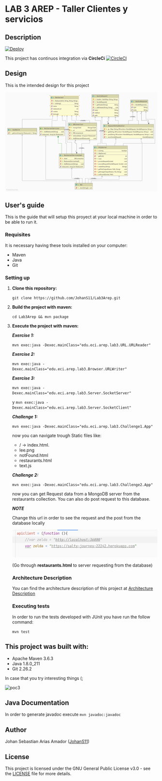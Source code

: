 # LAB 3 AREP - Taller Clientes y servicios

## Description

 
   [![Deploy](https://www.herokucdn.com/deploy/button.svg)](https://salty-journey-22242.herokuapp.com)
  
  This project has continuos integration via **CircleCi** [![CircleCI](https://circleci.com/gh/JohanS11/Lab3Arep.svg?style=svg)](https://circleci.com/gh/JohanS11/Lab3Arep)
 
## Design 

  This is the intended design for this project
  
  ![uml](img/uml.png)

## User's guide

  This is the guide that will setup this proyect at your local machine in order to be able to run it.
  
  ### Requisites
  
  It is necessary having these tools installed on your computer:
  
  * Maven 
  * Java 
  * Git
 
  ### Setting up
  
1. **Clone this repository:** 

   `git clone https://github.com/JohanS11/Lab3Arep.git`

2. **Build the project with maven:**
  
    `cd Lab3Arep && mvn package`

3. **Execute the project with maven:**

    ***Exercise 1:*** 
    
    `mvn exec:java -Dexec.mainClass="edu.eci.arep.lab3.URL.URLReader" `
    
    ***Exercise 2:***  
    
    `mvn exec:java -Dexec.mainClass="edu.eci.arep.lab3.Browser.URLWriter" `
    
    ***Exercise 3:*** 
    
    `mvn exec:java -Dexec.mainClass="edu.eci.arep.lab3.Server.SocketServer" `
    
    y `mvn exec:java -Dexec.mainClass="edu.eci.arep.lab3.Server.SocketClient" `
    
    ***Challenge 1:*** 
    

    `mvn exec:java -Dexec.mainClass="edu.eci.arep.lab3.Challenge1.App" `
    
    now you can navigate trough Static files like:
    
    - / -> index.html.
    - lee.png
    - notFound.html
    - restaurants.html
    - text.js
    
    ***Challenge 2:*** 
    
     `mvn exec:java -Dexec.mainClass="edu.eci.arep.lab3.Challenge2.App" `
     
     now you can get Request data from a MongoDB server from the restaurants collection.
     You can also do post request to this database.
     
     ***NOTE*** 
     
     Change this url in order to see the request and the post from the database locally
     
     ![zelda](img/zelda.jpg)

     (Go through **restaurants.html** to server requesting from the database)
    
   ### Architecture Description
   
   You can find the architecture description of this project at 
    [Architecture Description](https://github.com/JohanS11/Lab3Arep/blob/master/Architecture.pdf)

   ### Executing tests
   
     In order to run the tests developed with JUnit you have run the follow command:
     
     `mvn test`
   
  ## This project was built with:
  
   - Apache Maven 3.6.3 
   - Java 1.8.0_211
   - Git 2.26.2
   

   In case that you try interesting things (;
   
  ![poc3](img/poc3.png)
  
  ## Java Documentation
  
  In order to generate javadoc execute `mvn javadoc:javadoc`
  
  ## Author
  
  Johan Sebastian Arias Amador ([JohanS11](https://github.com/JohanS11))
  
  ## License
  
  This project is licensed under the GNU General Public License v3.0 - see the [LICENSE](https://github.com/JohanS11/Lab3Arep/blob/master/LICENSE) file for more details.

